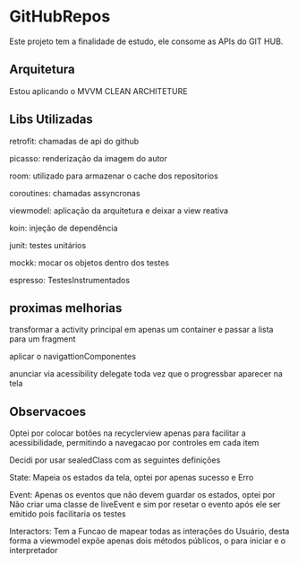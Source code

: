 # GitHubRepos

Este projeto tem a finalidade de estudo, ele consome as APIs do GIT HUB.


## Arquitetura

Estou aplicando o MVVM CLEAN ARCHITETURE


## Libs Utilizadas

retrofit: chamadas de api do github

picasso: renderização da imagem do autor

room: utilizado para armazenar o cache dos repositorios

coroutines: chamadas assyncronas

viewmodel: aplicação da arquitetura e deixar a view reativa

koin: injeção de dependência

junit: testes unitários

mockk: mocar os objetos dentro dos testes

espresso: TestesInstrumentados



## proximas melhorias
transformar a activity principal em apenas um container e passar a lista para um fragment

aplicar o navigattionComponentes

anunciar via acessibility delegate toda vez que o progressbar aparecer na tela

## Observacoes
Optei por colocar botões na recyclerview apenas para facilitar a acessibilidade, permitindo a navegacao por controles em cada item

Decidi por usar sealedClass com as seguintes definições

State: Mapeia os estados da tela, optei por apenas sucesso e Erro

Event: Apenas os eventos que não devem guardar os estados, optei por Não criar uma classe de liveEvent e sim por resetar o evento após ele ser emitido pois facilitaria os testes

Interactors: Tem a Funcao de mapear todas as interações do Usuário, desta forma a viewmodel expõe apenas dois métodos públicos, o para iniciar e o interpretador
